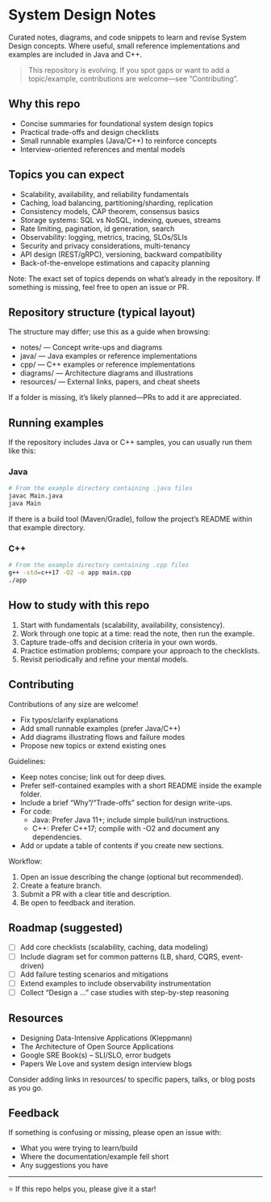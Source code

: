 # System Design Notes

Curated notes, diagrams, and code snippets to learn and revise System Design concepts. Where useful, small reference implementations and examples are included in Java and C++.

> This repository is evolving. If you spot gaps or want to add a topic/example, contributions are welcome—see “Contributing”.

## Why this repo

- Concise summaries for foundational system design topics
- Practical trade-offs and design checklists
- Small runnable examples (Java/C++) to reinforce concepts
- Interview-oriented references and mental models

## Topics you can expect
- Scalability, availability, and reliability fundamentals
- Caching, load balancing, partitioning/sharding, replication
- Consistency models, CAP theorem, consensus basics
- Storage systems: SQL vs NoSQL, indexing, queues, streams
- Rate limiting, pagination, id generation, search
- Observability: logging, metrics, tracing, SLOs/SLIs
- Security and privacy considerations, multi-tenancy
- API design (REST/gRPC), versioning, backward compatibility
- Back-of-the-envelope estimations and capacity planning

Note: The exact set of topics depends on what’s already in the repository. If something is missing, feel free to open an issue or PR.

## Repository structure (typical layout)
The structure may differ; use this as a guide when browsing:
- notes/ — Concept write-ups and diagrams
- java/ — Java examples or reference implementations
- cpp/ — C++ examples or reference implementations
- diagrams/ — Architecture diagrams and illustrations
- resources/ — External links, papers, and cheat sheets

If a folder is missing, it’s likely planned—PRs to add it are appreciated.

## Running examples

If the repository includes Java or C++ samples, you can usually run them like this:

### Java
```bash
# From the example directory containing .java files
javac Main.java
java Main
```

If there is a build tool (Maven/Gradle), follow the project’s README within that example directory.

### C++
```bash
# From the example directory containing .cpp files
g++ -std=c++17 -O2 -o app main.cpp
./app
```

## How to study with this repo

1. Start with fundamentals (scalability, availability, consistency).
2. Work through one topic at a time: read the note, then run the example.
3. Capture trade-offs and decision criteria in your own words.
4. Practice estimation problems; compare your approach to the checklists.
5. Revisit periodically and refine your mental models.

## Contributing

Contributions of any size are welcome!

- Fix typos/clarify explanations
- Add small runnable examples (prefer Java/C++)
- Add diagrams illustrating flows and failure modes
- Propose new topics or extend existing ones

Guidelines:
- Keep notes concise; link out for deep dives.
- Prefer self-contained examples with a short README inside the example folder.
- Include a brief “Why”/“Trade-offs” section for design write-ups.
- For code:
  - Java: Prefer Java 11+; include simple build/run instructions.
  - C++: Prefer C++17; compile with -O2 and document any dependencies.
- Add or update a table of contents if you create new sections.

Workflow:
1. Open an issue describing the change (optional but recommended).
2. Create a feature branch.
3. Submit a PR with a clear title and description.
4. Be open to feedback and iteration.

## Roadmap (suggested)
- [ ] Add core checklists (scalability, caching, data modeling)
- [ ] Include diagram set for common patterns (LB, shard, CQRS, event-driven)
- [ ] Add failure testing scenarios and mitigations
- [ ] Extend examples to include observability instrumentation
- [ ] Collect “Design a …” case studies with step-by-step reasoning

## Resources

- Designing Data-Intensive Applications (Kleppmann)
- The Architecture of Open Source Applications
- Google SRE Book(s) – SLI/SLO, error budgets
- Papers We Love and system design interview blogs

Consider adding links in resources/ to specific papers, talks, or blog posts as you go.

## Feedback

If something is confusing or missing, please open an issue with:
- What you were trying to learn/build
- Where the documentation/example fell short
- Any suggestions you have

---

⭐ If this repo helps you, please give it a star!
